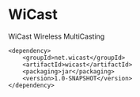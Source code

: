 # WiCast

WiCast Wireless MultiCasting

	<dependency>
		<groupId>net.wicast</groupId>
		<artifactId>wicast</artifactId>
		<packaging>jar</packaging>
		<version>1.0-SNAPSHOT</version>
	</dependency>
